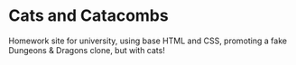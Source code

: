 # Cats and Catacombs

Homework site for university, using base HTML and CSS, promoting a fake Dungeons & Dragons clone, but with cats!
